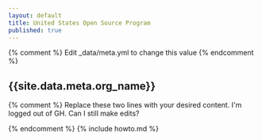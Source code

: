 ```yaml
---
layout: default
title: United States Open Source Program
published: true
---
```


{% comment %} Edit _data/meta.yml to change this value {% endcomment %}
## {{site.data.meta.org_name}}


{% comment %} 
 Replace these two lines with your desired content. I'm logged out of GH. Can I still
 make edits? 

{% endcomment %}
{% include howto.md %}